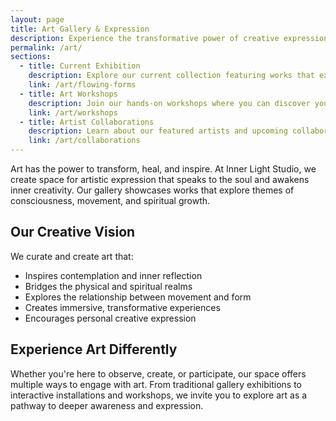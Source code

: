 ```yaml
---
layout: page
title: Art Gallery & Expression
description: Experience the transformative power of creative expression through our curated collection and interactive art experiences.
permalink: /art/
sections:
  - title: Current Exhibition
    description: Explore our current collection featuring works that explore themes of light, movement, and inner transformation.
    link: /art/flowing-forms
  - title: Art Workshops
    description: Join our hands-on workshops where you can discover your creative voice and explore various artistic mediums.
    link: /art/workshops
  - title: Artist Collaborations
    description: Learn about our featured artists and upcoming collaborative projects that blend different artistic disciplines.
    link: /art/collaborations
---
```


Art has the power to transform, heal, and inspire. At Inner Light Studio, we create space for artistic expression that speaks to the soul and awakens inner creativity. Our gallery showcases works that explore themes of consciousness, movement, and spiritual growth.

## Our Creative Vision

We curate and create art that:

- Inspires contemplation and inner reflection
- Bridges the physical and spiritual realms
- Explores the relationship between movement and form
- Creates immersive, transformative experiences
- Encourages personal creative expression

## Experience Art Differently

Whether you're here to observe, create, or participate, our space offers multiple ways to engage with art. From traditional gallery exhibitions to interactive installations and workshops, we invite you to explore art as a pathway to deeper awareness and expression.

